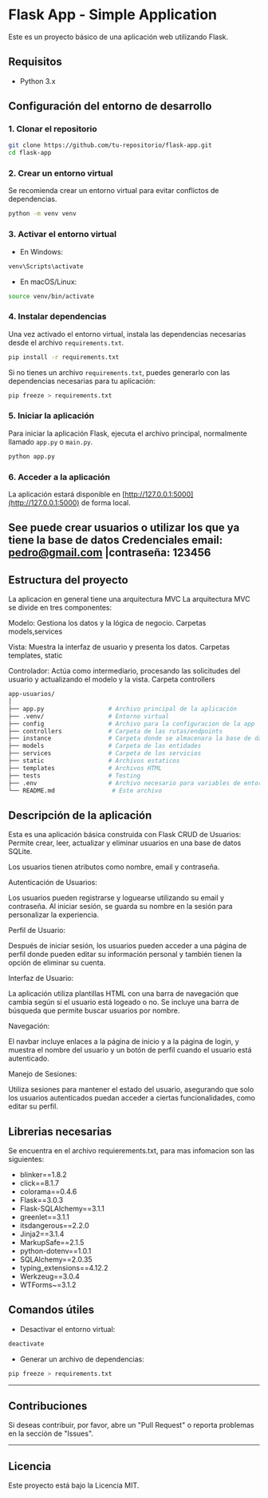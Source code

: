 
# Flask App - Simple Application

Este es un proyecto básico de una aplicación web utilizando Flask.

## Requisitos

- Python 3.x

## Configuración del entorno de desarrollo

### 1. Clonar el repositorio

```bash
git clone https://github.com/tu-repositorio/flask-app.git
cd flask-app
```

### 2. Crear un entorno virtual

Se recomienda crear un entorno virtual para evitar conflictos de dependencias.

```bash
python -m venv venv
```

### 3. Activar el entorno virtual

- En Windows:

```bash
venv\Scripts\activate
```

- En macOS/Linux:

```bash
source venv/bin/activate
```

### 4. Instalar dependencias

Una vez activado el entorno virtual, instala las dependencias necesarias desde el archivo `requirements.txt`.

```bash
pip install -r requirements.txt
```

Si no tienes un archivo `requirements.txt`, puedes generarlo con las dependencias necesarias para tu aplicación:

```bash
pip freeze > requirements.txt
```

### 5. Iniciar la aplicación

Para iniciar la aplicación Flask, ejecuta el archivo principal, normalmente llamado `app.py` o `main.py`.

```bash
python app.py
```

### 6. Acceder a la aplicación

La aplicación estará disponible en [http://127.0.0.1:5000](http://127.0.0.1:5000) de forma local.

See puede crear usuarios o utilizar los que ya tiene la base de datos
Credenciales
email: pedro@gmail.com |contraseña: 123456
---

## Estructura del proyecto

La aplicacion en general tiene una arquitectura MVC
La arquitectura MVC se divide en tres componentes:

Modelo: Gestiona los datos y la lógica de negocio. Carpetas models,services

Vista: Muestra la interfaz de usuario y presenta los datos. Carpetas templates, static

Controlador: Actúa como intermediario, procesando las solicitudes del usuario y actualizando el modelo y la vista. Carpeta controllers
```bash
app-usuarios/
│
├── app.py                  # Archivo principal de la aplicación
├── .venv/                  # Entorno virtual
├── config                  # Archivo para la configuracion de la app
├── controllers             # Carpeta de las rutas/endpoints
├── instance                # Carpeta donde se almacenara la base de datos
├── models                  # Carpeta de las entidades
├── services                # Carpeta de los servicios
├── static                  # Archivos estaticos
├── templates               # Archivos HTML
├── tests                   # Testing
├── .env                    # Archivo necesario para variables de entorno
└── README.md                # Este archivo

```

## Descripción de la aplicación

Esta es una aplicación básica construida con Flask 
CRUD de Usuarios: Permite crear, leer, actualizar y eliminar usuarios en una base de datos SQLite.

Los usuarios tienen atributos como nombre, email y contraseña.

Autenticación de Usuarios:

Los usuarios pueden registrarse y loguearse utilizando su email y contraseña.
Al iniciar sesión, se guarda su nombre en la sesión para personalizar la experiencia.

Perfil de Usuario:

Después de iniciar sesión, los usuarios pueden acceder a una página de perfil donde pueden editar su información personal y también tienen la opción de eliminar su cuenta.

Interfaz de Usuario:

La aplicación utiliza plantillas HTML con una barra de navegación que cambia según si el usuario está logeado o no.
Se incluye una barra de búsqueda que permite buscar usuarios por nombre.

Navegación:

El navbar incluye enlaces a la página de inicio y a la página de login, y muestra el nombre del usuario y un botón de perfil cuando el usuario está autenticado.

Manejo de Sesiones:

Utiliza sesiones para mantener el estado del usuario, asegurando que solo los usuarios autenticados puedan acceder a ciertas funcionalidades, como editar su perfil.


## Librerias necesarias
Se encuentra en el archivo requierements.txt, para mas infomacion son las siguientes:
- blinker==1.8.2
- click==8.1.7
- colorama==0.4.6
- Flask==3.0.3
- Flask-SQLAlchemy==3.1.1
- greenlet==3.1.1
- itsdangerous==2.2.0
- Jinja2==3.1.4
- MarkupSafe==2.1.5
- python-dotenv==1.0.1
- SQLAlchemy==2.0.35
- typing_extensions==4.12.2
- Werkzeug==3.0.4
- WTForms~=3.1.2

## Comandos útiles

- Desactivar el entorno virtual:

```bash
deactivate
```

- Generar un archivo de dependencias:

```bash
pip freeze > requirements.txt
```

---

## Contribuciones

Si deseas contribuir, por favor, abre un "Pull Request" o reporta problemas en la sección de "Issues".

---

## Licencia

Este proyecto está bajo la Licencia MIT.

